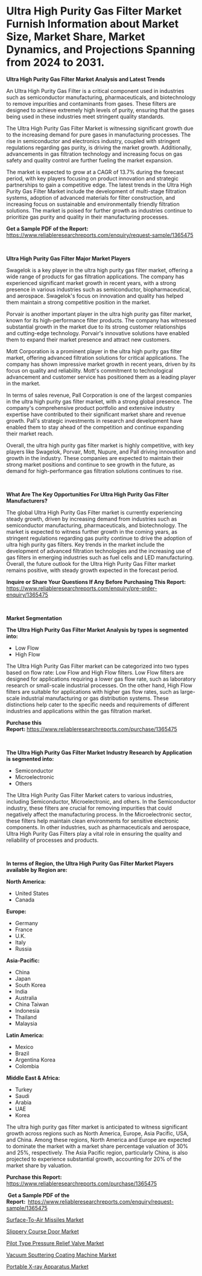 <p><h1>Ultra High Purity Gas Filter Market Furnish Information about Market Size, Market Share, Market Dynamics, and Projections Spanning from 2024 to 2031.</h1></p><p><strong>Ultra High Purity Gas Filter Market Analysis and Latest Trends</strong></p>
<p><p>An Ultra High Purity Gas Filter is a critical component used in industries such as semiconductor manufacturing, pharmaceuticals, and biotechnology to remove impurities and contaminants from gases. These filters are designed to achieve extremely high levels of purity, ensuring that the gases being used in these industries meet stringent quality standards.</p><p>The Ultra High Purity Gas Filter Market is witnessing significant growth due to the increasing demand for pure gases in manufacturing processes. The rise in semiconductor and electronics industry, coupled with stringent regulations regarding gas purity, is driving the market growth. Additionally, advancements in gas filtration technology and increasing focus on gas safety and quality control are further fueling the market expansion.</p><p>The market is expected to grow at a CAGR of 13.7% during the forecast period, with key players focusing on product innovation and strategic partnerships to gain a competitive edge. The latest trends in the Ultra High Purity Gas Filter Market include the development of multi-stage filtration systems, adoption of advanced materials for filter construction, and increasing focus on sustainable and environmentally friendly filtration solutions. The market is poised for further growth as industries continue to prioritize gas purity and quality in their manufacturing processes.</p></p>
<p><strong>Get a Sample PDF of the Report:&nbsp;</strong> <a href="https://www.reliableresearchreports.com/enquiry/request-sample/1365475">https://www.reliableresearchreports.com/enquiry/request-sample/1365475</a></p>
<p>&nbsp;</p>
<p><strong>Ultra High Purity Gas Filter Major Market Players</strong></p>
<p><p>Swagelok is a key player in the ultra high purity gas filter market, offering a wide range of products for gas filtration applications. The company has experienced significant market growth in recent years, with a strong presence in various industries such as semiconductor, biopharmaceutical, and aerospace. Swagelok's focus on innovation and quality has helped them maintain a strong competitive position in the market.</p><p>Porvair is another important player in the ultra high purity gas filter market, known for its high-performance filter products. The company has witnessed substantial growth in the market due to its strong customer relationships and cutting-edge technology. Porvair's innovative solutions have enabled them to expand their market presence and attract new customers.</p><p>Mott Corporation is a prominent player in the ultra high purity gas filter market, offering advanced filtration solutions for critical applications. The company has shown impressive market growth in recent years, driven by its focus on quality and reliability. Mott's commitment to technological advancement and customer service has positioned them as a leading player in the market.</p><p>In terms of sales revenue, Pall Corporation is one of the largest companies in the ultra high purity gas filter market, with a strong global presence. The company's comprehensive product portfolio and extensive industry expertise have contributed to their significant market share and revenue growth. Pall's strategic investments in research and development have enabled them to stay ahead of the competition and continue expanding their market reach.</p><p>Overall, the ultra high purity gas filter market is highly competitive, with key players like Swagelok, Porvair, Mott, Nupure, and Pall driving innovation and growth in the industry. These companies are expected to maintain their strong market positions and continue to see growth in the future, as demand for high-performance gas filtration solutions continues to rise.</p></p>
<p>&nbsp;</p>
<p><strong>What Are The Key Opportunities For Ultra High Purity Gas Filter Manufacturers?</strong></p>
<p><p>The global Ultra High Purity Gas Filter market is currently experiencing steady growth, driven by increasing demand from industries such as semiconductor manufacturing, pharmaceuticals, and biotechnology. The market is expected to witness further growth in the coming years, as stringent regulations regarding gas purity continue to drive the adoption of ultra high purity gas filters. Key trends in the market include the development of advanced filtration technologies and the increasing use of gas filters in emerging industries such as fuel cells and LED manufacturing. Overall, the future outlook for the Ultra High Purity Gas Filter market remains positive, with steady growth expected in the forecast period.</p></p>
<p><strong>Inquire or Share Your Questions If Any Before Purchasing This Report:</strong> <a href="https://www.reliableresearchreports.com/enquiry/pre-order-enquiry/1365475">https://www.reliableresearchreports.com/enquiry/pre-order-enquiry/1365475</a></p>
<p>&nbsp;</p>
<p><strong>Market Segmentation</strong></p>
<p><strong>The Ultra High Purity Gas Filter Market Analysis by types is segmented into:</strong></p>
<p><ul><li>Low Flow</li><li>High Flow</li></ul></p>
<p><p>The Ultra High Purity Gas Filter market can be categorized into two types based on flow rate: Low Flow and High Flow filters. Low Flow filters are designed for applications requiring a lower gas flow rate, such as laboratory research or small-scale industrial processes. On the other hand, High Flow filters are suitable for applications with higher gas flow rates, such as large-scale industrial manufacturing or gas distribution systems. These distinctions help cater to the specific needs and requirements of different industries and applications within the gas filtration market.</p></p>
<p><strong>Purchase this Report:&nbsp;</strong><a href="https://www.reliableresearchreports.com/purchase/1365475">https://www.reliableresearchreports.com/purchase/1365475</a></p>
<p>&nbsp;</p>
<p><strong>The Ultra High Purity Gas Filter Market Industry Research by Application is segmented into:</strong></p>
<p><ul><li>Semiconductor</li><li>Microelectronic</li><li>Others</li></ul></p>
<p><p>The Ultra High Purity Gas Filter Market caters to various industries, including Semiconductor, Microelectronic, and others. In the Semiconductor industry, these filters are crucial for removing impurities that could negatively affect the manufacturing process. In the Microelectronic sector, these filters help maintain clean environments for sensitive electronic components. In other industries, such as pharmaceuticals and aerospace, Ultra High Purity Gas Filters play a vital role in ensuring the quality and reliability of processes and products.</p></p>
<p>&nbsp;</p>
<p><strong>In terms of Region, the Ultra High Purity Gas Filter Market Players available by Region are:</strong></p>
<p>
    <p> <strong> North America: </strong>
        <ul>
            <li>United States</li>
            <li>Canada</li>
        </ul>
        </p> 
    <p> <strong> Europe: </strong>
        <ul>
            <li>Germany</li>
            <li>France</li>
            <li>U.K.</li>
            <li>Italy</li>
            <li>Russia</li>
        </ul>
        </p> 
    <p> <strong> Asia-Pacific: </strong>
        <ul>
            <li>China</li>
            <li>Japan</li>
            <li>South Korea</li>
            <li>India</li>
            <li>Australia</li>
            <li>China Taiwan</li>
            <li>Indonesia</li>
            <li>Thailand</li>
            <li>Malaysia</li>
        </ul>
        </p> 
    <p> <strong> Latin America: </strong>
        <ul>
            <li>Mexico</li>
            <li>Brazil</li>
            <li>Argentina Korea</li>
            <li>Colombia</li>
        </ul>
        </p> 
    <p> <strong> Middle East & Africa: </strong>
        <ul>
            <li>Turkey</li>
            <li>Saudi</li>
            <li>Arabia</li>
            <li>UAE</li>
            <li>Korea</li>
        </ul>
    </p>
    </p>
<p><p>The ultra high purity gas filter market is anticipated to witness significant growth across regions such as North America, Europe, Asia Pacific, USA, and China. Among these regions, North America and Europe are expected to dominate the market with a market share percentage valuation of 30% and 25%, respectively. The Asia Pacific region, particularly China, is also projected to experience substantial growth, accounting for 20% of the market share by valuation.</p></p>
<p><strong>Purchase this Report: </strong><a href="https://www.reliableresearchreports.com/purchase/1365475">https://www.reliableresearchreports.com/purchase/1365475</a></p>
<p>&nbsp;<strong>Get a Sample PDF of the Report:&nbsp;&nbsp;</strong><a href="https://www.reliableresearchreports.com/enquiry/request-sample/1365475">https://www.reliableresearchreports.com/enquiry/request-sample/1365475</a></p>
<p><strong></strong></p>
<p><p><a href="https://medium.com/p/156c8218279f/edit">Surface-To-Air Missiles Market</a></p><p><a href="https://medium.com/p/c91326328741/edit">Slippery Course Door Market</a></p><p><a href="https://medium.com/p/7f7a78dcfcaf/edit">Pilot Type Pressure Relief Valve Market</a></p><p><a href="https://medium.com/p/239c7d1097c8/edit">Vacuum Sputtering Coating Machine Market</a></p><p><a href="https://medium.com/p/5315c95393eb/edit">Portable X-ray Apparatus Market</a></p></p>